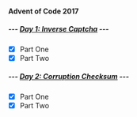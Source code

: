 #### Advent of Code 2017

##### --- [Day 1: Inverse Captcha](d01) ---
- [x] Part One
- [x] Part Two

##### --- [Day 2: Corruption Checksum](d02) ---
- [x] Part One
- [x] Part Two